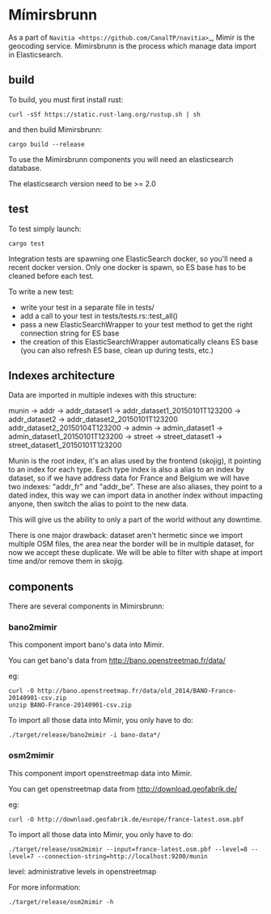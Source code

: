 # Mímirsbrunn

As a part of `Navitia <https://github.com/CanalTP/navitia>`_, Mimir is the geocoding service.
Mimirsbrunn is the process which manage data import in Elasticsearch.

## build

To build, you must first install rust:
```shell
curl -sSf https://static.rust-lang.org/rustup.sh | sh
```
and then build Mimirsbrunn:
```shell
cargo build --release
```

To use the Mimirsbrunn components you will need an elasticsearch database.

The elasticsearch version need to be >= 2.0

## test

To test simply launch:
```shell
cargo test
```
Integration tests are spawning one ElasticSearch docker, so you'll need a recent docker version.
Only one docker is spawn, so ES base has to be cleaned before each test.

To write a new test:
* write your test in a separate file in tests/
* add a call to your test in tests/tests.rs::test_all()
* pass a new ElasticSearchWrapper to your test method to get the right connection string for ES base
* the creation of this ElasticSearchWrapper automatically cleans ES base
  (you can also refresh ES base, clean up during tests, etc.)

## Indexes architecture
Data are imported in multiple indexes with this structure:

 munin -> addr -> addr_dataset1 -> addr_dataset1_20150101T123200
                -> addr_dataset2 -> addr_dataset2_20150101T123200
                                    addr_dataset2_20150104T123200
        -> admin -> admin_dataset1 -> admin_dataset1_20150101T123200
        -> street -> street_dataset1 -> street_dataset1_20150101T123200

Munin is the root index, it's an alias used by the frontend (skojig), it pointing to an index for each type.
Each type index is also a alias to an index by dataset, so if we have address data for France and Belgium
we will have two indexes: "addr_fr" and "addr_be". These are also aliases, they point to a dated index,
this way we can import data in another index without impacting anyone, then switch the alias to point to the new data.

This will give us the ability to only a part of the world without any downtime.

There is one major drawback: dataset aren't hermetic since we import multiple OSM files, the area near the border
will be in multiple dataset, for now we accept these duplicate.
We will be able to filter with shape at import time and/or remove them in skojig.

## components
There are several components in Mimirsbrunn:

### bano2mimir

This component import bano's data into Mimir.

You can get bano's data from http://bano.openstreetmap.fr/data/

eg:

```shell
curl -O http://bano.openstreetmap.fr/data/old_2014/BANO-France-20140901-csv.zip
unzip BANO-France-20140901-csv.zip
```

To import all those data into Mimir, you only have to do:

```shell
./target/release/bano2mimir -i bano-data*/
```

### osm2mimir

This component import openstreetmap data into Mimir.

You can get openstreetmap data from http://download.geofabrik.de/

eg:

```shell
curl -O http://download.geofabrik.de/europe/france-latest.osm.pbf
```

To import all those data into Mimir, you only have to do:

```shell
./target/release/osm2mimir --input=france-latest.osm.pbf --level=8 --level=7 --connection-string=http://localhost:9200/munin
```

level: administrative levels in openstreetmap

For more information:

```
./target/release/osm2mimir -h
```
